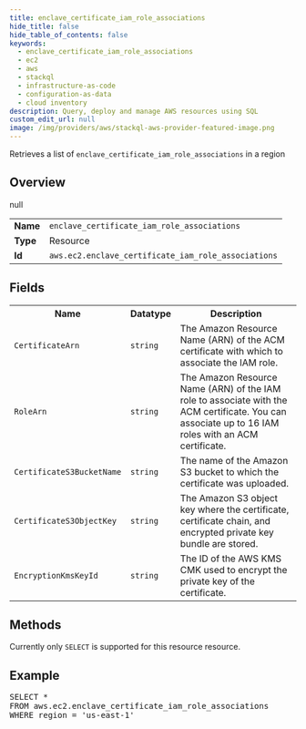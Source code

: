 ```yaml
---
title: enclave_certificate_iam_role_associations
hide_title: false
hide_table_of_contents: false
keywords:
  - enclave_certificate_iam_role_associations
  - ec2
  - aws
  - stackql
  - infrastructure-as-code
  - configuration-as-data
  - cloud inventory
description: Query, deploy and manage AWS resources using SQL
custom_edit_url: null
image: /img/providers/aws/stackql-aws-provider-featured-image.png
---
```

Retrieves a list of <code>enclave_certificate_iam_role_associations</code> in a region

## Overview
<table><tbody>
<tr><td><b>Name</b></td><td><code>enclave_certificate_iam_role_associations</code></td></tr>
<tr><td><b>Type</b></td><td>Resource</td></tr>
null
<tr><td><b>Id</b></td><td><code>aws.ec2.enclave_certificate_iam_role_associations</code></td></tr>
</tbody></table>

## Fields
<table><tbody>
<tr><th>Name</th><th>Datatype</th><th>Description</th></tr>
<tr><td><code>CertificateArn</code></td><td><code>string</code></td><td>The Amazon Resource Name (ARN) of the ACM certificate with which to associate the IAM role.</td></tr><tr><td><code>RoleArn</code></td><td><code>string</code></td><td>The Amazon Resource Name (ARN) of the IAM role to associate with the ACM certificate. You can associate up to 16 IAM roles with an ACM certificate.</td></tr><tr><td><code>CertificateS3BucketName</code></td><td><code>string</code></td><td>The name of the Amazon S3 bucket to which the certificate was uploaded.</td></tr><tr><td><code>CertificateS3ObjectKey</code></td><td><code>string</code></td><td>The Amazon S3 object key where the certificate, certificate chain, and encrypted private key bundle are stored.</td></tr><tr><td><code>EncryptionKmsKeyId</code></td><td><code>string</code></td><td>The ID of the AWS KMS CMK used to encrypt the private key of the certificate.</td></tr>
</tbody></table>

## Methods
Currently only <code>SELECT</code> is supported for this resource resource.

## Example
<pre>
SELECT * 
FROM aws.ec2.enclave_certificate_iam_role_associations
WHERE region = 'us-east-1'
</pre>
